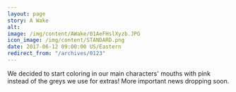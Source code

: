 ```yaml
---
layout: page
story: A Wake
alt:
image: /img/content/AWake/01AeFHslXyzb.JPG
icon_image: /img/content/STANDARD.png
date: 2017-06-12 09:00:00 US/Eastern
redirect_from: "/archives/0123"
---
```

We decided to start coloring in our main characters' mouths with pink instead of the greys we use for extras! More important news dropping soon.
